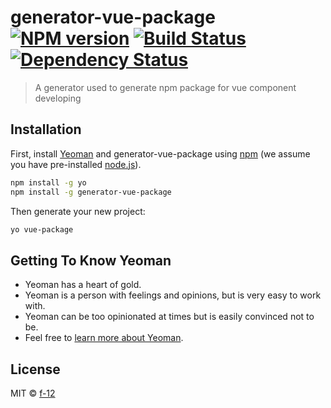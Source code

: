 # generator-vue-package [![NPM version][npm-image]][npm-url] [![Build Status][travis-image]][travis-url] [![Dependency Status][daviddm-image]][daviddm-url]
> A generator used to generate npm package for vue component developing

## Installation

First, install [Yeoman](http://yeoman.io) and generator-vue-package using [npm](https://www.npmjs.com/) (we assume you have pre-installed [node.js](https://nodejs.org/)).

```bash
npm install -g yo
npm install -g generator-vue-package
```

Then generate your new project:

```bash
yo vue-package
```

## Getting To Know Yeoman

 * Yeoman has a heart of gold.
 * Yeoman is a person with feelings and opinions, but is very easy to work with.
 * Yeoman can be too opinionated at times but is easily convinced not to be.
 * Feel free to [learn more about Yeoman](http://yeoman.io/).

## License

MIT © [f-12](github.com/f-12)


[npm-image]: https://badge.fury.io/js/generator-vue-package.svg
[npm-url]: https://npmjs.org/package/generator-vue-package
[travis-image]: https://travis-ci.org/F-12/generator-vue-package.svg?branch=master
[travis-url]: https://travis-ci.org/F-12/generator-vue-package
[daviddm-image]: https://david-dm.org/F-12/generator-vue-package.svg?theme=shields.io
[daviddm-url]: https://david-dm.org/F-12/generator-vue-package
